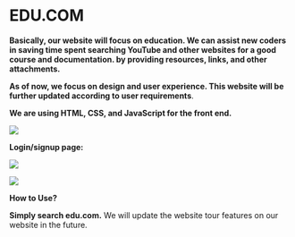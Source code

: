 # **EDU.COM**

**Basically, our website will focus on education. We can assist new coders in saving time spent searching YouTube and other websites for a good course and documentation. by providing resources, links, and other attachments.**

**As of now, we focus on design and user experience. This website will be further updated according to user requirements**.

**We are using HTML, CSS, and JavaScript for the front end.**

![](RackMultipart20221119-1-xz0nq2_html_92dc3d6cf06e1185.png)

**Login/signup page:**

![](RackMultipart20221119-1-xz0nq2_html_99430bc2cc826f23.png)

![](RackMultipart20221119-1-xz0nq2_html_1f6f43b64ea08b24.png)

**How to Use?**

**Simply search edu.com.** We will update the website tour features on our website in the future.